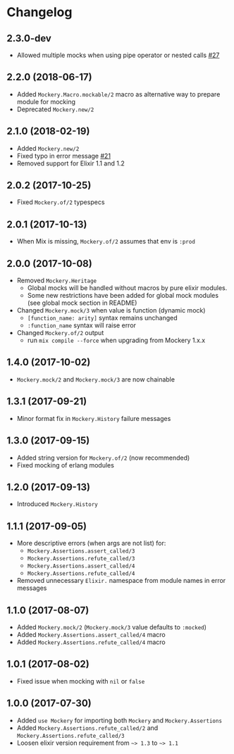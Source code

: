 # Changelog

## 2.3.0-dev

* Allowed multiple mocks when using pipe operator or nested calls [#27](https://github.com/appunite/mockery/pull/27)

## 2.2.0 (2018-06-17)

* Added `Mockery.Macro.mockable/2` macro as alternative way to prepare module for mocking
* Deprecated `Mockery.new/2`

## 2.1.0 (2018-02-19)

* Added `Mockery.new/2`
* Fixed typo in error message [#21](https://github.com/appunite/mockery/pull/21)
* Removed support for Elixir 1.1 and 1.2

## 2.0.2 (2017-10-25)

* Fixed `Mockery.of/2` typespecs

## 2.0.1 (2017-10-13)

* When Mix is missing, `Mockery.of/2` assumes that env is `:prod`

## 2.0.0 (2017-10-08)

* Removed `Mockery.Heritage`
  * Global mocks will be handled without macros by pure elixir modules.
  * Some new restrictions have been added for global mock modules (see global
    mock section in README)
* Changed `Mockery.mock/3` when value is function (dynamic mock)
  * `[function_name: arity]` syntax remains unchanged
  * `:function_name` syntax will raise error
* Changed `Mockery.of/2` output
  * run `mix compile --force` when upgrading from Mockery 1.x.x

## 1.4.0 (2017-10-02)

* `Mockery.mock/2` and `Mockery.mock/3` are now chainable

## 1.3.1 (2017-09-21)

* Minor format fix in `Mockery.History` failure messages

## 1.3.0 (2017-09-15)

* Added string version for `Mockery.of/2` (now recommended)
* Fixed mocking of erlang modules

## 1.2.0 (2017-09-13)

* Introduced `Mockery.History`

## 1.1.1 (2017-09-05)

* More descriptive errors (when args are not list) for:
  * `Mockery.Assertions.assert_called/3`
  * `Mockery.Assertions.refute_called/3`
  * `Mockery.Assertions.assert_called/4`
  * `Mockery.Assertions.refute_called/4`
* Removed unnecessary `Elixir.` namespace from module names in error messages

## 1.1.0 (2017-08-07)

* Added `Mockery.mock/2` (`Mockery.mock/3` value defaults to `:mocked`)
* Added `Mockery.Assertions.assert_called/4` macro
* Added `Mockery.Assertions.refute_called/4` macro

## 1.0.1 (2017-08-02)

* Fixed issue when mocking with `nil` or `false`

## 1.0.0 (2017-07-30)

* Added `use Mockery` for importing both `Mockery` and `Mockery.Assertions`
* Added `Mockery.Assertions.refute_called/2` and `Mockery.Assertions.refute_called/3`
* Loosen elixir version requirement from `~> 1.3` to `~> 1.1`
